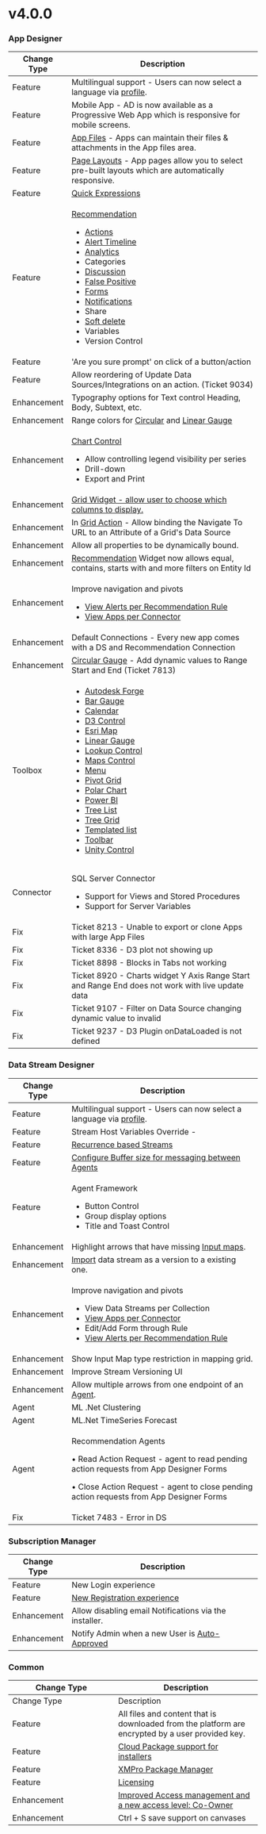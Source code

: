# v4.0.0

### App Designer

| Change Type | Description                                                                                                                                                                                                                                                                                                                                                                                                                                                                                                                                                                                                                                                                                                                                                                                                                                                                                                                                                                                                                                                                                                                                                                                                                                                                                                                                                                                         |
| ----------- | --------------------------------------------------------------------------------------------------------------------------------------------------------------------------------------------------------------------------------------------------------------------------------------------------------------------------------------------------------------------------------------------------------------------------------------------------------------------------------------------------------------------------------------------------------------------------------------------------------------------------------------------------------------------------------------------------------------------------------------------------------------------------------------------------------------------------------------------------------------------------------------------------------------------------------------------------------------------------------------------------------------------------------------------------------------------------------------------------------------------------------------------------------------------------------------------------------------------------------------------------------------------------------------------------------------------------------------------------------------------------------------------------- |
| Feature     | Multilingual support - Users can now select a language via [profile](../../administration/users/profile.md#how-to-edit-a-profile).                                                                                                                                                                                                                                                                                                                                                                                                                                                                                                                                                                                                                                                                                                                                                                                                                                                                                                                                                                                                                                                                                                                                                                                                                                                                  |
| Feature     | Mobile App - AD is now available as a Progressive Web App which is responsive for mobile screens.                                                                                                                                                                                                                                                                                                                                                                                                                                                                                                                                                                                                                                                                                                                                                                                                                                                                                                                                                                                                                                                                                                                                                                                                                                                                                                   |
| Feature     | [App Files](../../concepts/application/app-files.md) - Apps can maintain their files & attachments in the App files area.                                                                                                                                                                                                                                                                                                                                                                                                                                                                                                                                                                                                                                                                                                                                                                                                                                                                                                                                                                                                                                                                                                                                                                                                                                                                           |
| Feature     | [Page Layouts](../../concepts/application/page.md#page-layouts) - App pages allow you to select pre-built layouts which are automatically responsive.                                                                                                                                                                                                                                                                                                                                                                                                                                                                                                                                                                                                                                                                                                                                                                                                                                                                                                                                                                                                                                                                                                                                                                                                                                               |
| Feature     | [Quick Expressions](../../concepts/application/variables-and-expressions.md#quick-expressions)                                                                                                                                                                                                                                                                                                                                                                                                                                                                                                                                                                                                                                                                                                                                                                                                                                                                                                                                                                                                                                                                                                                                                                                                                                                                                                      |
| Feature     | <p><a href="../../concepts/recommendation/">Recommendation</a></p><ul><li><a href="../../concepts/recommendation/recommendation-alert.md#actions">Actions</a></li><li><a href="../../concepts/recommendation/recommendation-alert.md#timeline">Alert Timeline</a></li><li><a href="../../concepts/recommendation/recommendation-alert.md#analytics-1">Analytics</a></li><li>Categories</li><li><a href="../../concepts/recommendation/recommendation-alert.md#discussion">Discussion</a></li><li><a href="../../concepts/recommendation/recommendation-alert.md#analytics">False Positive</a></li><li><a href="../../concepts/recommendation/form.md">Forms</a></li><li><a href="../../concepts/recommendation/notification.md">Notifications</a></li><li>Share</li><li><a href="../../concepts/recommendation/deleted-items.md">Soft delete</a></li><li>Variables</li><li>Version Control</li></ul>                                                                                                                                                                                                                                                                                                                                                                                                                                                                                                |
| Feature     | 'Are you sure prompt' on click of a button/action                                                                                                                                                                                                                                                                                                                                                                                                                                                                                                                                                                                                                                                                                                                                                                                                                                                                                                                                                                                                                                                                                                                                                                                                                                                                                                                                                   |
| Feature     | Allow reordering of Update Data Sources/Integrations on an action. (Ticket 9034)                                                                                                                                                                                                                                                                                                                                                                                                                                                                                                                                                                                                                                                                                                                                                                                                                                                                                                                                                                                                                                                                                                                                                                                                                                                                                                                    |
| Enhancement | Typography options for Text control Heading, Body, Subtext, etc.                                                                                                                                                                                                                                                                                                                                                                                                                                                                                                                                                                                                                                                                                                                                                                                                                                                                                                                                                                                                                                                                                                                                                                                                                                                                                                                                    |
| Enhancement | Range colors for [Circular](../../blocks-toolbox/visualizations/circular-gauge.md) and [Linear Gauge](../../blocks-toolbox/visualizations/linear-gauge.md)                                                                                                                                                                                                                                                                                                                                                                                                                                                                                                                                                                                                                                                                                                                                                                                                                                                                                                                                                                                                                                                                                                                                                                                                                                          |
| Enhancement | <p><a href="../../blocks-toolbox/visualizations/chart.md">Chart Control</a></p><ul><li>Allow controlling legend visibility per series</li><li>Drill-down</li><li>Export and Print</li></ul>                                                                                                                                                                                                                                                                                                                                                                                                                                                                                                                                                                                                                                                                                                                                                                                                                                                                                                                                                                                                                                                                                                                                                                                                         |
| Enhancement | [Grid Widget - allow user to choose which columns to display.](../../blocks-toolbox/basic/data-grid.md#show-column-chooser)                                                                                                                                                                                                                                                                                                                                                                                                                                                                                                                                                                                                                                                                                                                                                                                                                                                                                                                                                                                                                                                                                                                                                                                                                                                                         |
| Enhancement | In [Grid Action](../../blocks-toolbox/basic/data-grid.md#action) - Allow binding the Navigate To URL to an Attribute of a Grid's Data Source                                                                                                                                                                                                                                                                                                                                                                                                                                                                                                                                                                                                                                                                                                                                                                                                                                                                                                                                                                                                                                                                                                                                                                                                                                                        |
| Enhancement | Allow all properties to be dynamically bound.                                                                                                                                                                                                                                                                                                                                                                                                                                                                                                                                                                                                                                                                                                                                                                                                                                                                                                                                                                                                                                                                                                                                                                                                                                                                                                                                                       |
| Enhancement | [Recommendation](../../blocks-toolbox/recommendations/recommendations.md) Widget now allows equal, contains, starts with and more filters on Entity Id                                                                                                                                                                                                                                                                                                                                                                                                                                                                                                                                                                                                                                                                                                                                                                                                                                                                                                                                                                                                                                                                                                                                                                                                                                              |
| Enhancement | <p>Improve navigation and pivots</p><ul><li><a href="../../concepts/recommendation/rule.md#view-related-alerts">View Alerts per Recommendation Rule</a></li><li><a href="../../concepts/connector.md#view-and-edit-applications">View Apps per Connector</a></li></ul>                                                                                                                                                                                                                                                                                                                                                                                                                                                                                                                                                                                                                                                                                                                                                                                                                                                                                                                                                                                                                                                                                                                              |
| Enhancement | Default Connections - Every new app comes with a DS and Recommendation Connection                                                                                                                                                                                                                                                                                                                                                                                                                                                                                                                                                                                                                                                                                                                                                                                                                                                                                                                                                                                                                                                                                                                                                                                                                                                                                                                   |
| Enhancement | [Circular Gauge](../../blocks-toolbox/visualizations/circular-gauge.md) - Add dynamic values to Range Start and End (Ticket 7813)                                                                                                                                                                                                                                                                                                                                                                                                                                                                                                                                                                                                                                                                                                                                                                                                                                                                                                                                                                                                                                                                                                                                                                                                                                                                   |
| Toolbox     | <ul><li><a href="../../blocks-toolbox/visualizations/autodesk-forge.md">Autodesk Forge</a></li><li><a href="../../blocks-toolbox/visualizations/bar-gauge.md">Bar Gauge</a></li><li><a href="../../blocks-toolbox/basic/calendar.md">Calendar</a></li><li><a href="../../blocks-toolbox/visualizations/d3-visualization.md">D3 Control</a></li><li><a href="../../blocks-toolbox/visualizations/esri-map.md">Esri Map</a></li><li><a href="../../blocks-toolbox/visualizations/linear-gauge.md">Linear Gauge</a></li><li><a href="../../blocks-toolbox/basic/lookup.md">Lookup Control</a></li><li><a href="../../blocks-toolbox/visualizations/map.md">Maps Control</a></li><li><a href="../../blocks-toolbox/layout/menu.md">Menu</a></li><li><a href="../../blocks-toolbox/visualizations/pivot-grid.md">Pivot Grid</a></li><li><a href="../../blocks-toolbox/visualizations/polar-chart.md">Polar Chart</a></li><li><a href="../../blocks-toolbox/visualizations/power-bi.md">Power BI</a></li><li><a href="../../blocks-toolbox/basic/tree-list.md">Tree List</a></li><li><a href="../../blocks-toolbox/basic/tree-grid.md">Tree Grid</a></li><li><a href="../../blocks-toolbox/layout/templated-list.md">Templated list</a></li><li><a href="../../blocks-toolbox/layout/toolbar.md">Toolbar</a></li><li><a href="../../blocks-toolbox/visualizations/unity-1.md">Unity Control</a></li></ul> |
| Connector   | <p>SQL Server Connector</p><ul><li>Support for Views and Stored Procedures</li><li>Support for Server Variables</li></ul>                                                                                                                                                                                                                                                                                                                                                                                                                                                                                                                                                                                                                                                                                                                                                                                                                                                                                                                                                                                                                                                                                                                                                                                                                                                                           |
| Fix         | Ticket 8213 - Unable to export or clone Apps with large App Files                                                                                                                                                                                                                                                                                                                                                                                                                                                                                                                                                                                                                                                                                                                                                                                                                                                                                                                                                                                                                                                                                                                                                                                                                                                                                                                                   |
| Fix         | Ticket 8336 - D3 plot not showing up                                                                                                                                                                                                                                                                                                                                                                                                                                                                                                                                                                                                                                                                                                                                                                                                                                                                                                                                                                                                                                                                                                                                                                                                                                                                                                                                                                |
| Fix         | Ticket 8898 - Blocks in Tabs not working                                                                                                                                                                                                                                                                                                                                                                                                                                                                                                                                                                                                                                                                                                                                                                                                                                                                                                                                                                                                                                                                                                                                                                                                                                                                                                                                                            |
| Fix         | Ticket 8920 - Charts widget Y Axis Range Start and Range End does not work with live update data                                                                                                                                                                                                                                                                                                                                                                                                                                                                                                                                                                                                                                                                                                                                                                                                                                                                                                                                                                                                                                                                                                                                                                                                                                                                                                    |
| Fix         | Ticket 9107 - Filter on Data Source changing dynamic value to invalid                                                                                                                                                                                                                                                                                                                                                                                                                                                                                                                                                                                                                                                                                                                                                                                                                                                                                                                                                                                                                                                                                                                                                                                                                                                                                                                               |
| Fix         | Ticket 9237 - D3 Plugin onDataLoaded is not defined                                                                                                                                                                                                                                                                                                                                                                                                                                                                                                                                                                                                                                                                                                                                                                                                                                                                                                                                                                                                                                                                                                                                                                                                                                                                                                                                                 |

### Data Stream Designer

| Change Type | Description                                                                                                                                                                                                                                                                                                                                        |
| ----------- | -------------------------------------------------------------------------------------------------------------------------------------------------------------------------------------------------------------------------------------------------------------------------------------------------------------------------------------------------- |
| Feature     | Multilingual support - Users can now select a language via [profile](../../administration/users/profile.md#how-to-edit-a-profile).                                                                                                                                                                                                                 |
| Feature     | Stream Host Variables Override -                                                                                                                                                                                                                                                                                                                   |
| Feature     | [Recurrence based Streams](../../how-tos/data-streams/manage-recurrent-data-streams.md)                                                                                                                                                                                                                                                            |
| Feature     | [Configure Buffer size for messaging between Agents](../../concepts/data-stream/#buffer-size)                                                                                                                                                                                                                                                      |
| Feature     | <p>Agent Framework</p><ul><li>Button Control</li><li>Group display options</li><li>Title and Toast Control</li></ul>                                                                                                                                                                                                                               |
| Enhancement | Highlight arrows that have missing [Input maps](../../how-tos/data-streams/setup-input-mappings.md).                                                                                                                                                                                                                                               |
| Enhancement | [Import](../../how-tos/import-export-and-clone.md) data stream as a version to a existing one.                                                                                                                                                                                                                                                     |
| Enhancement | <p>Improve navigation and pivots</p><ul><li>View Data Streams per Collection</li><li><a href="../../concepts/connector.md#view-and-edit-applications">View Apps per Connector</a></li><li>Edit/Add Form through Rule</li><li><a href="../../concepts/recommendation/rule.md#view-related-alerts">View Alerts per Recommendation Rule</a></li></ul> |
| Enhancement | Show Input Map type restriction in mapping grid.                                                                                                                                                                                                                                                                                                   |
| Enhancement | Improve Stream Versioning UI                                                                                                                                                                                                                                                                                                                       |
| Enhancement | Allow multiple arrows from one endpoint of an [Agent](../../concepts/agent/).                                                                                                                                                                                                                                                                      |
| Agent       | ML .Net Clustering                                                                                                                                                                                                                                                                                                                                 |
| Agent       | ML.Net TimeSeries Forecast                                                                                                                                                                                                                                                                                                                         |
| Agent       | <p>Recommendation Agents</p><p>•	Read Action Request - agent to read pending action requests from App Designer Forms</p><p>•	Close Action Request - agent to close pending action requests from App Designer Forms</p>                                                                                                                             |
| Fix         | Ticket 7483 - Error in DS                                                                                                                                                                                                                                                                                                                          |

### Subscription Manager

| Change Type | Description                                                                                                                             |
| ----------- | --------------------------------------------------------------------------------------------------------------------------------------- |
| Feature     | New Login experience                                                                                                                    |
| Feature     | [New Registration experience](../../administration/users/register-an-account.md)                                                        |
| Enhancement | Allow disabling email Notifications via the installer.                                                                                  |
| Enhancement | Notify Admin when a new User is [Auto-Approved](../../administration/subscriptions-admin/setup-auto-approvals-default-subscriptions.md) |

### Common

<table data-header-hidden><thead><tr><th width="197.9802908664658">Change Type</th><th>Description</th></tr></thead><tbody><tr><td>Change Type</td><td>Description</td></tr><tr><td>Feature</td><td>All files and content that is downloaded from the platform are encrypted by a user provided key.</td></tr><tr><td>Feature</td><td><a href="../../installation/2.-deployment/">Cloud Package support for installers</a></td></tr><tr><td>Feature</td><td><a href="../../how-tos/agents/packaging-agents.md">XMPro Package Manager</a></td></tr><tr><td>Feature</td><td><a href="../../administration/companies/manage-license.md">Licensing</a></td></tr><tr><td>Enhancement</td><td><a href="../../concepts/manage-access.md">Improved Access management and a new access level: Co-Owner</a></td></tr><tr><td>Enhancement</td><td>Ctrl + S save support on canvases</td></tr></tbody></table>


